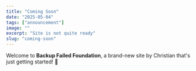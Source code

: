 ```yaml
---
title: "Coming Soon"
date: "2025-05-04"
tags: ["announcement"]
image: ""
excerpt: "Site is not quite ready"
slug: "coming-soon"
---
```

Welcome to **Backup Failed Foundation**, a brand-new site by Christian that's just getting started! 🚀
